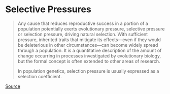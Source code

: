 # Selective Pressures

> Any cause that reduces reproductive success in a portion of a population potentially exerts evolutionary pressure, selective pressure or selection pressure, driving natural selection. With sufficient pressure, inherited traits that mitigate its effects—even if they would be deleterious in other circumstances—can become widely spread through a population. It is a quantitative description of the amount of change occurring in processes investigated by evolutionary biology, but the formal concept is often extended to other areas of research.
> 
> In population genetics, selection pressure is usually expressed as a selection coefficient.
>

[Source](https://en.wikipedia.org/wiki/Evolutionary_pressure)

